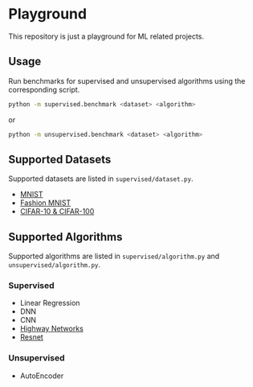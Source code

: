 # Playground

This repository is just a playground for ML related projects.

## Usage
Run benchmarks for supervised and unsupervised algorithms using the corresponding script.

```bash
python -m supervised.benchmark <dataset> <algorithm>
```

or

```bash
python -m unsupervised.benchmark <dataset> <algorithm>
```

## Supported Datasets
Supported datasets are listed in `supervised/dataset.py`.

- [MNIST](http://yann.lecun.com/exdb/mnist/)
- [Fashion MNIST](https://github.com/zalandoresearch/fashion-mnist)
- [CIFAR-10 & CIFAR-100](https://www.cs.toronto.edu/~kriz/cifar.html)

## Supported Algorithms
Supported algorithms are listed in `supervised/algorithm.py` and `unsupervised/algorithm.py`.

### Supervised
- Linear Regression
- DNN
- CNN
- [Highway Networks](https://arxiv.org/abs/1507.06228)
- [Resnet](https://arxiv.org/abs/1512.03385)

### Unsupervised
- AutoEncoder
